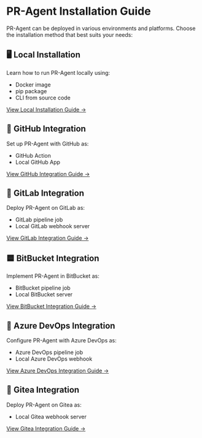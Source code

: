# PR-Agent Installation Guide

PR-Agent can be deployed in various environments and platforms. Choose the installation method that best suits your needs:

## 🖥️ Local Installation

Learn how to run PR-Agent locally using:

- Docker image
- pip package
- CLI from source code

[View Local Installation Guide →](https://qodo-merge-docs.qodo.ai/installation/locally/)

## 🐙 GitHub Integration

Set up PR-Agent with GitHub as:

- GitHub Action
- Local GitHub App

[View GitHub Integration Guide →](https://qodo-merge-docs.qodo.ai/installation/github/)

## 🦊 GitLab Integration

Deploy PR-Agent on GitLab as:

- GitLab pipeline job
- Local GitLab webhook server

[View GitLab Integration Guide →](https://qodo-merge-docs.qodo.ai/installation/gitlab/)

## 🟦 BitBucket Integration

Implement PR-Agent in BitBucket as:

- BitBucket pipeline job
- Local BitBucket server

[View BitBucket Integration Guide →](https://qodo-merge-docs.qodo.ai/installation/bitbucket/)

## 🔷  Azure DevOps Integration

Configure PR-Agent with Azure DevOps as:

- Azure DevOps pipeline job
- Local Azure DevOps webhook

[View Azure DevOps Integration Guide →](https://qodo-merge-docs.qodo.ai/installation/azure/)

## 🔷 Gitea Integration

Deploy PR-Agent on Gitea as:

- Local Gitea webhook server

[View Gitea Integration Guide →](https://qodo-merge-docs.qodo.ai/installation/gitea/)
